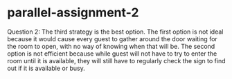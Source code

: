 # parallel-assignment-2 

Question 2:
The third strategy is the best option. 
The first option is not ideal because it would cause every guest to gather around the door waiting for the room to open, with no way of knowing when that will be.
The second option is not efficient because while guest will not have to try to enter the room until it is available, they will still have to regularly check the sign to find out if it is available or busy.

